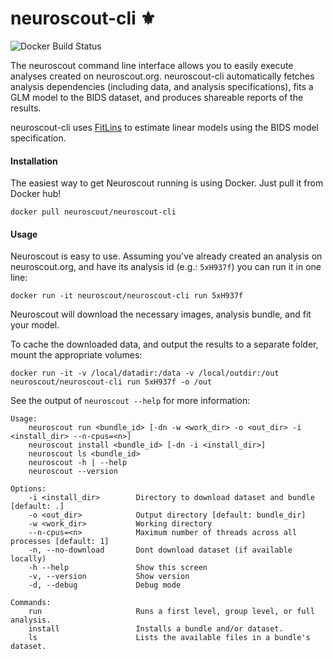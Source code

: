 # neuroscout-cli ⚜️
![Docker Build Status](https://img.shields.io/docker/build/neuroscout/neuroscout-cli.svg)


The neuroscout command line interface allows you to easily execute analyses created on neuroscout.org. neuroscout-cli automatically fetches analysis dependencies (including data, and analysis specifications), fits a GLM model to the BIDS dataset, and produces shareable reports of the results.

neuroscout-cli uses [FitLins](https://github.com/poldracklab/fitlins) to estimate linear models using the BIDS model specification.

#### Installation
The easiest way to get Neuroscout running is using Docker. Just pull it from Docker hub!

    docker pull neuroscout/neuroscout-cli

#### Usage
Neuroscout is easy to use. Assuming you've already created an analysis on neuroscout.org, and have its analysis id (e.g.: `5xH937f`) you can run it in one line:

    docker run -it neuroscout/neuroscout-cli run 5xH937f

Neuroscout will download the necessary images, analysis bundle, and fit your model.

To cache the downloaded data, and output the results to a separate folder, mount the appropriate volumes:

    docker run -it -v /local/datadir:/data -v /local/outdir:/out neuroscout/neuroscout-cli run 5xH937f -o /out

See the output of `neuroscout --help` for more information:

```
Usage:
    neuroscout run <bundle_id> [-dn -w <work_dir> -o <out_dir> -i <install_dir> --n-cpus=<n>]
    neuroscout install <bundle_id> [-dn -i <install_dir>]
    neuroscout ls <bundle_id>
    neuroscout -h | --help
    neuroscout --version

Options:
    -i <install_dir>        Directory to download dataset and bundle [default: .]
    -o <out_dir>            Output directory [default: bundle_dir]
    -w <work_dir>           Working directory
    --n-cpus=<n>            Maximum number of threads across all processes [default: 1]
    -n, --no-download       Dont download dataset (if available locally)
    -h --help               Show this screen
    -v, --version           Show version
    -d, --debug             Debug mode

Commands:
    run                     Runs a first level, group level, or full analysis.
    install                 Installs a bundle and/or dataset.
    ls                      Lists the available files in a bundle's dataset.
```
